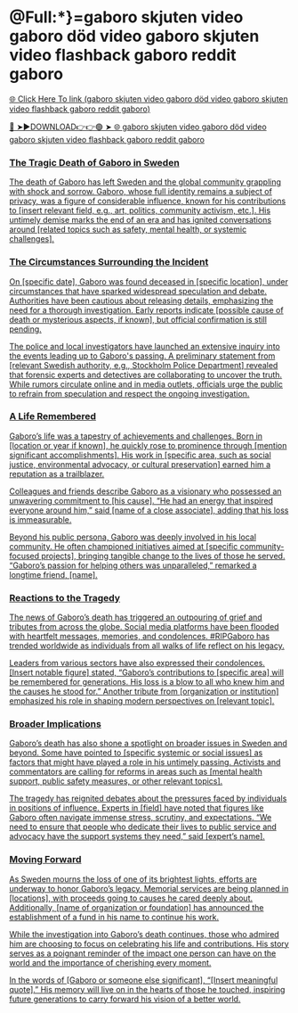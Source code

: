 # @Full:*}=gaboro skjuten video gaboro död video gaboro skjuten video flashback gaboro reddit gaboro

<a href="https://tivlox.cfd/aascz"> 🌐 Click Here To link (gaboro skjuten video gaboro död video gaboro skjuten video flashback gaboro reddit gaboro)

🔴 ➤►DOWNLOAD👉👉🟢 ➤  <a href="https://tivlox.cfd/aascz"> 🌐 gaboro skjuten video gaboro död video gaboro skjuten video flashback gaboro reddit gaboro

### The Tragic Death of Gaboro in Sweden

The death of Gaboro has left Sweden and the global community grappling with shock and sorrow. Gaboro, whose full identity remains a subject of privacy, was a figure of considerable influence, known for his contributions to [insert relevant field, e.g., art, politics, community activism, etc.]. His untimely demise marks the end of an era and has ignited conversations around [related topics such as safety, mental health, or systemic challenges].

### The Circumstances Surrounding the Incident

On [specific date], Gaboro was found deceased in [specific location], under circumstances that have sparked widespread speculation and debate. Authorities have been cautious about releasing details, emphasizing the need for a thorough investigation. Early reports indicate [possible cause of death or mysterious aspects, if known], but official confirmation is still pending.

The police and local investigators have launched an extensive inquiry into the events leading up to Gaboro's passing. A preliminary statement from [relevant Swedish authority, e.g., Stockholm Police Department] revealed that forensic experts and detectives are collaborating to uncover the truth. While rumors circulate online and in media outlets, officials urge the public to refrain from speculation and respect the ongoing investigation.

### A Life Remembered

Gaboro’s life was a tapestry of achievements and challenges. Born in [location or year if known], he quickly rose to prominence through [mention significant accomplishments]. His work in [specific area, such as social justice, environmental advocacy, or cultural preservation] earned him a reputation as a trailblazer.

Colleagues and friends describe Gaboro as a visionary who possessed an unwavering commitment to [his cause]. “He had an energy that inspired everyone around him,” said [name of a close associate], adding that his loss is immeasurable.

Beyond his public persona, Gaboro was deeply involved in his local community. He often championed initiatives aimed at [specific community-focused projects], bringing tangible change to the lives of those he served. “Gaboro’s passion for helping others was unparalleled,” remarked a longtime friend, [name].

### Reactions to the Tragedy

The news of Gaboro’s death has triggered an outpouring of grief and tributes from across the globe. Social media platforms have been flooded with heartfelt messages, memories, and condolences. #RIPGaboro has trended worldwide as individuals from all walks of life reflect on his legacy.

Leaders from various sectors have also expressed their condolences. [Insert notable figure] stated, “Gaboro’s contributions to [specific area] will be remembered for generations. His loss is a blow to all who knew him and the causes he stood for.” Another tribute from [organization or institution] emphasized his role in shaping modern perspectives on [relevant topic].

### Broader Implications

Gaboro’s death has also shone a spotlight on broader issues in Sweden and beyond. Some have pointed to [specific systemic or social issues] as factors that might have played a role in his untimely passing. Activists and commentators are calling for reforms in areas such as [mental health support, public safety measures, or other relevant topics].

The tragedy has reignited debates about the pressures faced by individuals in positions of influence. Experts in [field] have noted that figures like Gaboro often navigate immense stress, scrutiny, and expectations. “We need to ensure that people who dedicate their lives to public service and advocacy have the support systems they need,” said [expert’s name].

### Moving Forward

As Sweden mourns the loss of one of its brightest lights, efforts are underway to honor Gaboro’s legacy. Memorial services are being planned in [locations], with proceeds going to causes he cared deeply about. Additionally, [name of organization or foundation] has announced the establishment of a fund in his name to continue his work.

While the investigation into Gaboro’s death continues, those who admired him are choosing to focus on celebrating his life and contributions. His story serves as a poignant reminder of the impact one person can have on the world and the importance of cherishing every moment.

In the words of [Gaboro or someone else significant], “[Insert meaningful quote].” His memory will live on in the hearts of those he touched, inspiring future generations to carry forward his vision of a better world.

